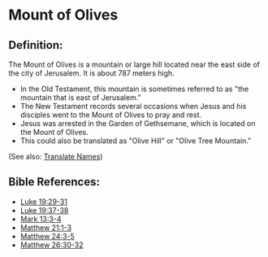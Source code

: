 # Mount of Olives #

## Definition: ##

The Mount of Olives is a mountain or large hill located near the east side of the city of Jerusalem. It is about 787 meters high.

* In the Old Testament, this mountain is sometimes referred to as "the mountain that is east of Jerusalem."
* The New Testament records several occasions when Jesus and his disciples went to the Mount of Olives to pray and rest.
* Jesus was arrested in the Garden of Gethsemane, which is located on the Mount of Olives.
* This could also be translated as "Olive Hill" or "Olive Tree Mountain."

(See also: [Translate Names](en/ta-vol1/translate/man/translate-names))



## Bible References: ##

* [Luke 19:29-31](en/tn/luk/help/19/29)
* [Luke 19:37-38](en/tn/luk/help/19/37)
* [Mark 13:3-4](en/tn/mrk/help/13/03)
* [Matthew 21:1-3](en/tn/mat/help/21/01)
* [Matthew 24:3-5](en/tn/mat/help/24/03)
* [Matthew 26:30-32](en/tn/mat/help/26/30)